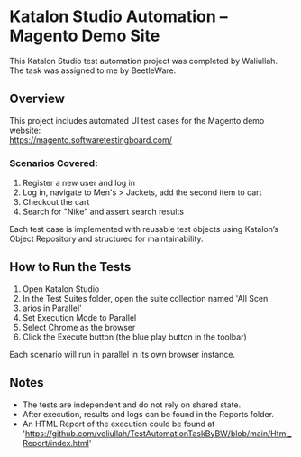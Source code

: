 # Katalon Studio Automation – Magento Demo Site

This Katalon Studio test automation project was completed by Waliullah. The task was assigned to me by BeetleWare.

## Overview

This project includes automated UI test cases for the Magento demo website:  
https://magento.softwaretestingboard.com/

### Scenarios Covered:

1. Register a new user and log in  
2. Log in, navigate to Men's > Jackets, add the second item to cart  
3. Checkout the cart  
4. Search for "Nike" and assert search results  

Each test case is implemented with reusable test objects using Katalon’s Object Repository and structured for maintainability.

## How to Run the Tests

1. Open Katalon Studio  
2. In the Test Suites folder, open the suite collection named 'All Scen
3. arios in Parallel'  
4. Set Execution Mode to Parallel  
5. Select Chrome as the browser  
6. Click the Execute button (the blue play button in the toolbar)

Each scenario will run in parallel in its own browser instance.

## Notes

- The tests are independent and do not rely on shared state.  
- After execution, results and logs can be found in the Reports folder.
- An HTML Report of the execution could be found at 'https://github.com/voliullah/TestAutomationTaskByBW/blob/main/Html_Report/index.html'


